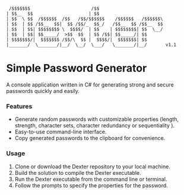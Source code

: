 
 ```
  /$$$$$$$                       /$$                         
| $$__  $$                     | $$                        
| $$  \ $$  /$$$$$$  /$$   /$$/$$$$$$    /$$$$$$   /$$$$$$\
| $$  | $$ /$$__  $$|  $$ /$$/_  $$_/   /$$__  $$ /$$__  $$
| $$  | $$| $$$$$$$$ \  $$$$/  | $$    | $$$$$$$$| $$  \__/
| $$  | $$| $$_____/  >$$  $$  | $$ /$$| $$_____/| $$      
| $$$$$$$/|  $$$$$$$ /$$/\  $$ |  $$$$/|  $$$$$$$| $$      
|_______/  \_______/|__/  \__/  \___/   \_______/|__/       v1.1 
```

# Simple Password Generator

A console application written in C# for generating strong and secure passwords quickly and easily.

### Features

- Generate random passwords with customizable properties (length, strength, character sets, character redundancy or sequentiality ).
- Easy-to-use command-line interface.
- Copy generated passwords to the clipboard for convenience.

### Usage

1. Clone or download the Dexter repository to your local machine.
2. Build the solution to compile the Dexter executable.
3. Run the Dexter executable from the command line or terminal.
4. Follow the prompts to specify the properties for the password.